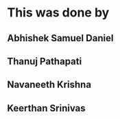 # This was done by
## Abhishek Samuel Daniel
## Thanuj Pathapati
## Navaneeth Krishna
## Keerthan Srinivas
